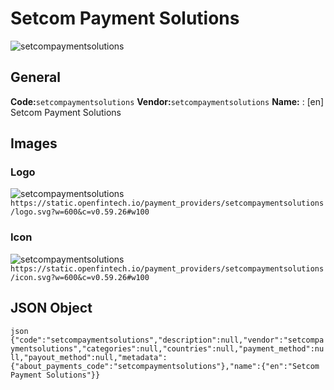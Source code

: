 # Setcom Payment Solutions 
![setcompaymentsolutions](https://static.openfintech.io/payment_providers/setcompaymentsolutions/logo.svg?w=600&c=v0.59.26#w100) 
## General 
**Code:**`setcompaymentsolutions` 
**Vendor:**`setcompaymentsolutions` 
**Name:** 
:	[en] Setcom Payment Solutions 
## Images 
### Logo 
![setcompaymentsolutions](https://static.openfintech.io/payment_providers/setcompaymentsolutions/logo.svg?w=600&c=v0.59.26#w100) 
``` https://static.openfintech.io/payment_providers/setcompaymentsolutions/logo.svg?w=600&c=v0.59.26#w100 ``` 
### Icon 
![setcompaymentsolutions](https://static.openfintech.io/payment_providers/setcompaymentsolutions/icon.svg?w=600&c=v0.59.26#w100) 
``` https://static.openfintech.io/payment_providers/setcompaymentsolutions/icon.svg?w=600&c=v0.59.26#w100 ``` 
## JSON Object 
```json {"code":"setcompaymentsolutions","description":null,"vendor":"setcompaymentsolutions","categories":null,"countries":null,"payment_method":null,"payout_method":null,"metadata":{"about_payments_code":"setcompaymentsolutions"},"name":{"en":"Setcom Payment Solutions"}} ``` 
